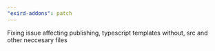 ```yaml
---
"exird-addons": patch
---
```


Fixing issue affecting publishing, typescript templates without, src and other neccesary files
